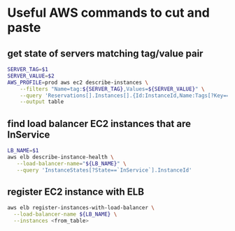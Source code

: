 # Useful AWS commands to cut and paste

## get state of servers matching tag/value pair

```bash
SERVER_TAG=$1
SERVER_VALUE=$2
AWS_PROFILE=prod aws ec2 describe-instances \
    --filters "Name=tag:${SERVER_TAG},Values=${SERVER_VALUE}" \
    --query 'Reservations[].Instances[].{Id:InstanceId,Name:Tags[?Key==`Name`].Value | [0], State:State.Name, Ip:PrivateIpAddress}' \
    --output table
```

## find load balancer EC2 instances that are InService

```bash
LB_NAME=$1
aws elb describe-instance-health \
   --load-balancer-name="${LB_NAME}" \
   --query 'InstanceStates[?State==`InService`].InstanceId'
```

## register EC2 instance with ELB

```bash
aws elb register-instances-with-load-balancer \
  --load-balancer-name ${LB_NAME} \
  --instances <from_table>
```
